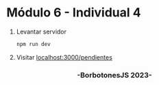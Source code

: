 # Módulo 6 - Individual 4

1. Levantar servidor
   ```sh
   npm run dev
   ```
2. Visitar <a href="http://localhost:3000/pendientes" target="_blank">localhost:3000/pendientes</a>

<h3 align="center">-BorbotonesJS 2023-</h3>
